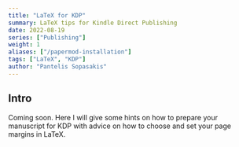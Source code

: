 ```yaml
---
title: "LaTeX for KDP"
summary: LaTeX tips for Kindle Direct Publishing
date: 2022-08-19
series: ["Publishing"]
weight: 1
aliases: ["/papermod-installation"]
tags: ["LaTeX", "KDP"]
author: "Pantelis Sopasakis"
---
```


## Intro

Coming soon. Here I will give some hints on how to prepare your manuscript for KDP with advice on how to choose and set your page margins in LaTeX.
